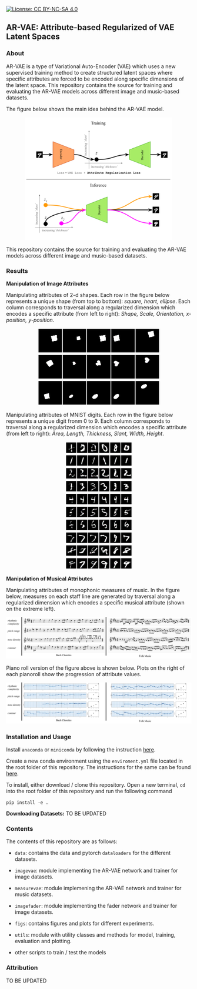[![License: CC BY-NC-SA 4.0](https://img.shields.io/badge/License-CC%20BY--NC--SA%204.0-ff69b4.svg)](http://creativecommons.org/licenses/by-nc-sa/4.0/)

## AR-VAE: Attribute-based Regularized of VAE Latent Spaces

### About 
AR-VAE is a type of Variational Auto-Encoder (VAE) which uses a new supervised training method to create structured latent spaces where specific attributes are forced to be encoded along specific dimensions of the latent space. This repository contains the source for training and evaluating the AR-VAE models across different image and music-based datasets.

The figure below shows the main idea behind the AR-VAE model.
<p align="center">
    <img src=figs/motivation_arvae.svg width=400px><br>
</p>

This repository contains the source for training and evaluating the AR-VAE models across different image and music-based datasets. 


### Results

**Manipulation of Image Attributes**

Manipulating attributes of 2-d shapes. Each row in the figure below represents a unique shape (from top to bottom): <i>square, heart, ellipse</i>. Each column corresponds to traversal along a regularized dimension which encodes a specific attribute (from left to right): *Shape, Scale, Orientation, x-position, y-position*.
<p align="center">
    <img src=figs/gif_interpolations_dsprites_0.gif><br>
    <img src=figs/gif_interpolations_dsprites_1.gif><br>
    <img src=figs/gif_interpolations_dsprites_4.gif><br>
   
</p>


Manipulating attributes of MNIST digits. Each row in the figure below represents a unique digit fronm 0 to 9. Each column corresponds to traversal along a regularized dimension which encodes a specific attribute (from left to right): *Area, Length, Thickness, Slant, Width, Height*.
<p align="center">
    <img src=figs/gif_interpolations_mnist_28.gif><br>
    <img src=figs/gif_interpolations_mnist_5.gif><br>
    <img src=figs/gif_interpolations_mnist_1.gif><br>
    <img src=figs/gif_interpolations_mnist_30.gif><br>
    <img src=figs/gif_interpolations_mnist_19.gif><br>
    <img src=figs/gif_interpolations_mnist_23.gif><br>
    <img src=figs/gif_interpolations_mnist_21.gif><br>
    <img src=figs/gif_interpolations_mnist_17.gif><br>
    <img src=figs/gif_interpolations_mnist_61.gif><br>
    <img src=figs/gif_interpolations_mnist_9.gif><br>
</p>

**Manipulation of Musical Attributes**

Manipulating attributes of monophonic measures of music. In the figure below, measures on each staff line are generated by traversal along a regularized dimension which encodes a specific musical attribute (shown on the extreme left).
<p align="center">
    <img src=figs/interp_score_15_11.svg><br>
</p>

Piano roll version of the figure above is shown below. Plots on the right of each pianoroll show the progression of attribute values.
<p align="center">
    <img src=figs/interp_pianoroll_15_11.svg><br>
</p>    


### Installation and Usage
Install `anaconda` or `miniconda` by following the instruction [here](https://docs.conda.io/projects/conda/en/latest/user-guide/install/).

Create a new conda environment using the `enviroment.yml` file located in the root folder of this repository. The instructions for the same can be found [here](https://docs.conda.io/projects/conda/en/latest/user-guide/tasks/manage-environments.html#creating-an-environment-from-an-environment-yml-file).

To install, either download / clone this repository. Open a new terminal, `cd` into the root folder of this repository and run the following command

    pip install -e .

**Downloading Datasets:** TO BE UPDATED

### Contents
The contents of this repository are as follows: 
* `data`: contains the data and pytorch `dataloaders` for the different datasets.
* `imagevae`: module implementing the AR-VAE network and trainer for image datasets.
* `measurevae`: module implemening the AR-VAE network and trainer for music datasets. 
* `imagefader`: module implementing the fader network and trainer for image datasets.
* `figs`: contains figures and plots for different experiments.
* `utils`: module with utility classes and methods for model, training, evaluation and plotting.

* other scripts to train / test the models

### Attribution

TO BE UPDATED